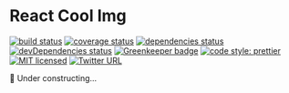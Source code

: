 # React Cool Img

[![build status](https://img.shields.io/travis/wellyshen/react-cool-img/master.svg?style=flat-square)](https://travis-ci.org/wellyshen/react-cool-img)
[![coverage status](https://img.shields.io/coveralls/github/wellyshen/react-cool-img?style=flat-square)](https://coveralls.io/github/wellyshen/react-cool-img?branch=master)
[![dependencies status](https://img.shields.io/david/wellyshen/react-cool-img?style=flat-square)](https://david-dm.org/wellyshen/react-cool-img)
[![devDependencies status](https://img.shields.io/david/dev/wellyshen/react-cool-img?style=flat-square)](https://david-dm.org/wellyshen/react-cool-img?type=dev)
[![Greenkeeper badge](https://badges.greenkeeper.io/wellyshen/react-cool-img.svg)](https://greenkeeper.io/)
[![code style: prettier](https://img.shields.io/badge/code_style-prettier-ff69b4.svg?style=flat-square)](https://github.com/prettier/prettier)
[![MIT licensed](https://img.shields.io/github/license/wellyshen/react-cool-img?style=flat-square)](https://raw.githubusercontent.com/wellyshen/react-cool-img/master/LICENSE)
[![Twitter URL](https://img.shields.io/twitter/url?style=social&url=https%3A%2F%2Fgithub.com%2Fwellyshen%2Freact-cool-img)](https://twitter.com/intent/tweet?text=With%20@React-Cool-Img,%20my%20web%20app%20becomes%20more%20powerful.%20Thanks,%20@Welly%20Shen%20🤩)

🚧 Under constructing...

